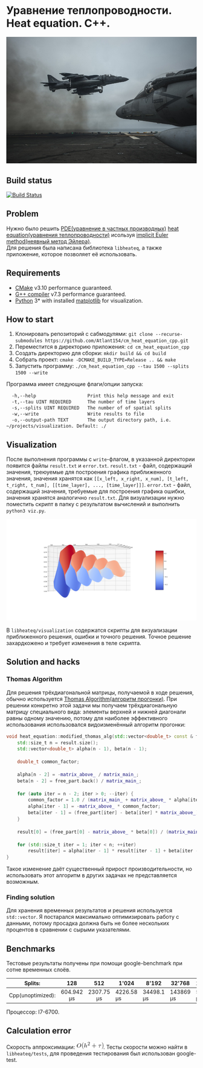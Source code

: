 # Уравнение теплопроводности. Heat equation. C++.

![Logo](docs/logo.jpg)

## Build status

[![Build Status](https://travis-ci.org/Atlant154/cm_heat_equation_cpp.svg?branch=master)](https://travis-ci.org/Atlant154/cm_heat_equation_cpp)

## Problem

Нужно было решить [PDE(уравнение в частных производных)](https://en.wikipedia.org/wiki/Partial_differential_equation) [heat equation(уравнения теплопроводности)](https://en.wikipedia.org/wiki/Heat_equation) исользуя [implicit Euler method(неявный метод Эйлера)](https://en.wikipedia.org/wiki/Backward_Euler_method).  
Для решения была написана библиотека `libheateq`, а также приложение, которое позволяет её использовать. 

## Requirements

* [CMake](https://cmake.org/) v3.10 performance guaranteed.
* [G++ compiler](https://gcc.gnu.org/) v7.3 performance guaranteed.
* [Python](https://www.python.org/) 3* with installed [matplotlib](https://matplotlib.org/) for visualization.

## How to start

1. Клонировать репозиторий с сабмодулями: `git clone --recurse-submodules https://github.com/Atlant154/cm_heat_equation_cpp.git`
2. Переместится в директорию приложения: `cd cm_heat_equation_cpp`
3. Создать директорию для сборки: `mkdir build && cd build`
3. Собрать проект: `cmake -DCMAKE_BUILD_TYPE=Release .. && make`
4. Запустить программу: `./cm_heat_equation_cpp --tau 1500 --splits 1500 --write`

Программа имеет следующие флаги/опции запуска:

```
  -h,--help                   Print this help message and exit  
  -t,--tau UINT REQUIRED      The number of time layers  
  -s,--splits UINT REQUIRED   The number of of spatial splits  
  -w,--write                  Write results to file  
  -o,--output-path TEXT       The output directory path, i.e. ~/projects/visualization. Default: ./
```

## Visualization

После выполнения программы с `write`-флагом, в указанной директории появится файлы `result.txt` и `error.txt`.
`result.txt` - файл, содержащий значения, треюуемые для построения графика приближенного значения, значения хранятся как `[[x_left, x_right, x_num], [t_left, t_right, t_num], [[time_layer], ..., [time_layer]]]`.
`error.txt` - файл, содержащий значения, требуемые для построения графика ошибки, значения хранятся аналогично `result.txt`.
Для визуализации нужно поместить скрипт в папку с результатом вычислений и выполнить `python3 viz.py`.

![Visualization](docs/vis.png)

В `libheateq/visualization` содержатся скрипты для визуализации приближенного решения, ошибки и точного решения. Точное решение захардкожено и требует изменения в теле скрипта.

## Solution and hacks

### Thomas Algorithm

Для решения трёхдиагональной матрицы, получаемой в ходе решения, обычно используется
[Thomas Algorithm(алгоритм прогонки)](https://en.wikipedia.org/wiki/Tridiagonal_matrix_algorithm).
При решении конкретно этой задачи мы получаем трёхдиагональную матрицу специального вида: 
элементы верхней и нижней диагонали равны одному значению, потому для наиболее эффективного использования
использовался видоизменённый алгоритм прогонки:  
```C++
void heat_equation::modified_thomas_alg(std::vector<double_t> const & free_part, std::vector<double_t> & result) {
    std::size_t n = result.size();
    std::vector<double_t> alpha(n - 1), beta(n - 1);

    double_t common_factor;

    alpha[n - 2] = -matrix_above_ / matrix_main_;
    beta[n - 2] = free_part.back() / matrix_main_;

    for (auto iter = n - 2; iter > 0; --iter) {
        common_factor = 1.0 / (matrix_main_ + matrix_above_ * alpha[iter]);
        alpha[iter - 1] = -matrix_above_ * common_factor;
        beta[iter - 1] = (free_part[iter] - beta[iter] * matrix_above_) * common_factor;
    }

    result[0] = (free_part[0] - matrix_above_ * beta[0]) / (matrix_main_ + matrix_above_ * alpha[0]);

    for (std::size_t iter = 1; iter < n; ++iter)
        result[iter] = alpha[iter - 1] * result[iter - 1] + beta[iter - 1];
}
```
Такое изменение даёт существенный прирост производительности, но использовать этот алгоритм в других задачах не представляется возможным.

### Finding solution

Для хранения временных результатов и решения используется `std::vector`. Я постарался максимально оптимизировать работу с данными, потому просадка должна быть не более нескольких процентов в сравнении
с сырыми указателями.

## Benchmarks

Тестовые результаты получены при помощи google-benchmark при сотне временных слоёв.

|      Splits:      |     128    |     512    | 1'024      | 8'192      | 32'768    | 131'072   |
|:-----------------:|:----------:|:----------:|------------|------------|-----------|-----------|
| Cpp(unoptimized): | 604.942 μs | 2307.75 μs | 4226.58 μs | 34498.1 μs | 143869 μs | 579175 μs |

Процессор: I7-6700.

## Calculation error

Скорость аппроксимации: ![error](docs/error.png). Тесты скорости можно найти в `libheateq/tests`, для проведения тестирования был использован google-test.
